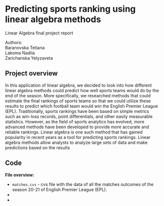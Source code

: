 # Predicting sports ranking using linear algebra methods
Linear Algebra final project report 

Authors: \
Baranovska Tetiana \
Lakoma Nadiia \
Zarichanska Yelyzaveta 



## **Project overview** 
In this application of linear algebra, we decided to look into how different linear algebra methods could predict how well sports teams would do by the end of the season. More specifically, we researched methods that could estimate the final rankings of sports teams so that we could utilize these results to predict which football team would win the English Premier League (EPL). Traditionally, sports rankings have been based on simple metrics such as win-loss records, point differentials, and other easily measurable statistics. However, as the field of sports analytics has evolved, more advanced methods have been developed to provide more accurate and reliable rankings. Linear algebra is one such method that has gained popularity in recent years as a tool for predicting sports rankings. Linear algebra methods allow analysts to analyze large sets of data and make predictions based on the results

## **Code**
**File overview:**
* ```matches.cvs``` - cvs file with the data of all the matches outcomes of the season 20-21 of English Premier League (EPL).
*
*
